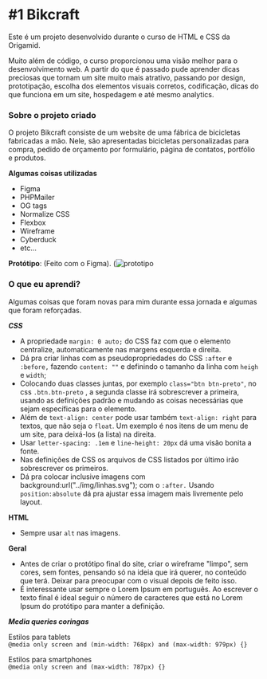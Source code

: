 # #1 Bikcraft

Este é um projeto desenvolvido durante o curso de HTML e CSS da Origamid.

Muito além de código, o curso proporcionou uma visão melhor para o desenvolvimento web.
A partir do que é passado pude aprender dicas preciosas que tornam um site muito mais atrativo, passando por design, prototipação, escolha dos elementos visuais corretos, codificação, dicas do que funciona em um site, hospedagem e até mesmo analytics.

### Sobre o projeto criado

O projeto Bikcraft consiste de um website de uma fábrica de bicicletas fabricadas a mão. Nele, são apresentadas bicicletas personalizadas para compra, pedido de orçamento por formulário, página de contatos, portfólio e produtos.

**Algumas coisas utilizadas**

- Figma
- PHPMailer
- OG tags
- Normalize CSS
- Flexbox
- Wireframe
- Cyberduck
- etc...

**Protótipo**: (Feito com o Figma). (![prototipo](https://user-images.githubusercontent.com/101802601/176980860-d808340e-2b01-4bcd-b28a-123b06001db6.png)


### O que eu aprendi?

Algumas coisas que foram novas para mim durante essa jornada e algumas que foram reforçadas.

**_CSS_**

- A propriedade `margin: 0 auto;` do CSS faz com que o elemento centralize, automaticamente nas margens esquerda e direita.
- Dá pra criar linhas com as pseudopropriedades do CSS `:after` e `:before,` fazendo `content: ""` e definindo o tamanho da linha com `heigh` e `width`;
- Colocando duas classes juntas, por exemplo `class="btn btn-preto"`, no css `.btn.btn-preto` , a segunda classe irá sobrescrever a primeira, usando as definições padrão e mudando as coisas necessárias que sejam específicas para o elemento.
- Além de `text-align: center` pode usar também `text-align: right` para textos, que não seja o `float`. Um exemplo é nos itens de um menu de um site, para deixá-los (a lista) na direita.
- Usar `letter-spacing: .1em` e `line-height: 20px` dá uma visão bonita a fonte.
- Nas definições de CSS os arquivos de CSS listados por último irão sobrescrever os primeiros.
- Dá pra colocar inclusive imagens com background:url("../img/linhas.svg"); com o `:after.` Usando `position:absolute` dá pra ajustar essa imagem mais livremente pelo layout.

**HTML**

- Sempre usar `alt` nas imagens.

**Geral**

- Antes de criar o protótipo final do site, criar o wireframe "limpo", sem cores, sem fontes, pensando só na ideia que irá querer, no conteúdo que terá. Deixar para preocupar com o visual depois de feito isso.
- É interessante usar sempre o Lorem Ipsum em português. Ao escrever o texto final é ideal seguir o número de caracteres que está no Lorem Ipsum do protótipo para manter a definição.

**_Media queries coringas_**

<p> Estilos para tablets <br>
 <code>@media only screen and (min-width: 768px) and (max-width: 979px) {}</code>
</p>

<p> 
 Estilos para smartphones <br>
 <code>@media only screen and (max-width: 787px) {}</code>
</p>

